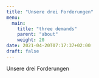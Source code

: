 ```yaml
---
title: "Unsere drei Forderungen"
menu:
  main:
    title: "three demands"
    parent: "about"
    weight: 20
date: 2021-04-20T07:17:37+02:00
draft: false
---
```


Unsere drei Forderungen
